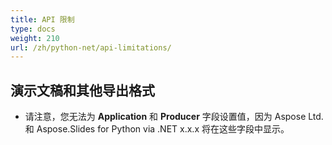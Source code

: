 ```yaml
---
title: API 限制
type: docs
weight: 210
url: /zh/python-net/api-limitations/
---
```


## **演示文稿和其他导出格式**
- 请注意，您无法为 **Application** 和 **Producer** 字段设置值，因为 Aspose Ltd. 和 Aspose.Slides for Python via .NET x.x.x 将在这些字段中显示。
